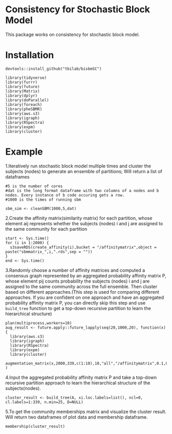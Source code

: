 # Consistency for Stochastic Block Model

This package works on consistency for stochastic block model.

# Installation

```
devtools::install_github("tbilab/bisbmSC")

library(tidyverse)
library(furrr)
library(future)
library(Matrix)
library(dplyr)
library(doParallel)
library(foreach)
library(pheSBMR)
library(aws.s3)
library(igraph)
library(RSpectra)
library(expm)
library(cluster)
```

# Example

1.Iteratively run stochastic block model multiple times and cluster the subjects (nodes) to generate an ensemble of partitions; Will return a list of dataframes

```
#5 is the number of cores
#dat is the long format dataframe with two columns of a nodes and b nodes. Every instance of b code occuring gets a row.
#1000 is the times of running sbm

sbm_sim <- cleanSBM(1000,5,dat)
```

2.Create the affinity matrix(similarity matrix) for each partition, whose element aij represents whether the subjects (nodes) i and j are assigned to the same community for each partition

```
start <- Sys.time()
for (i in 1:2000) {
  s3saveRDS(create_affinity(i),bucket = "/affinitymatrix",object = paste("sbmmatrix_",i,".rds",sep = ""))
}
end <- Sys.time()
```

3.Randomly choose a number of affinity matrices and computed a consensus graph represented by an aggregated probability affinity matrix P, whose element pij counts probability the subjects (nodes) i and j are assigned to the same community across the full ensemble. Then cluster based on different approaches.(This step is used for comparing different approaches. If you are confident on one approach and have an aggregated probability affinity matrix P, you can directly skip this step and use `build_tree` function to get a top-down recursive partition to learn the hierarchical structure) 

```
plan(multiprocess,workers=10)
aug_result <- future.apply::future_lapply(seq(20,1000,20), function(x){
  library(aws.s3)
  library(igraph)
  library(RSpectra)
  library(expm)
  library(cluster)
  augmentation_matrix(x,2000,339,c(1:10),10,"all","/affinitymatrix",0.1,0.95,level4.R)}
)
```

4.Input the aggregated probability affinity matrix P and take a top-down recursive partition approach to learn the hierarchical structure of the subjects(nodes).

```
cluster_result <- build_tree(A, xi.loc.labels=list(), ncl=0, cl.labels=1:339, n.min=25, D=NULL)
```

5.To get the community memberships matrix and visualize the cluster result. Will return two dataframes of plot data and membership dataframe.

```
membership(cluster_result)
```
